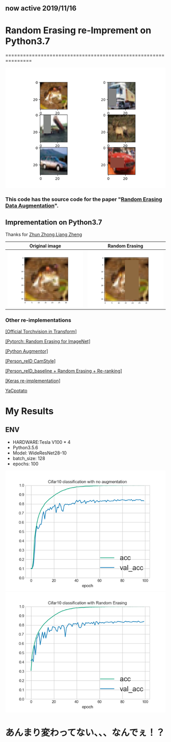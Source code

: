 ## now active 2019/11/16
# Random Erasing re-Imprement on Python3.7
===============================================================

![Examples](./githubREADMEusedImages/RandomErasingEffectedSample2.png)

### This code has the source code for the paper "[Random Erasing Data Augmentation](https://arxiv.org/abs/1708.04896)".  

## Imprementation on Python3.7


Thanks for [Zhun Zhong](https://github.com/zhunzhong07),[Liang Zheng](http://liangzheng.com.cn)

| Original image                                                                                             | Random Erasing                                                                                                                        |
|----------------------------------------------------------------------------------------------------------------------------|--------------------------------------------------------------------------------------------------------------------------------------------------------|
| ![Original](./githubREADMEusedImages/banirra.png) | ![Original](./githubREADMEusedImages/RandomErasingEffectedSample.png) |


### Other re-implementations

[\[Official Torchvision in Transform\]](https://pytorch.org/docs/master/torchvision/transforms.html#torchvision.transforms.RandomErasing)

[\[Pytorch: Random Erasing for ImageNet\]](https://github.com/rwightman/pytorch-image-models)

[\[Python Augmentor\]](http://augmentor.readthedocs.io/en/master/code.html#Augmentor.Pipeline.Pipeline.random_erasing)

[\[Person_reID CamStyle\]](https://github.com/zhunzhong07/CamStyle)

[\[Person_reID_baseline + Random Erasing + Re-ranking\]](https://github.com/layumi/Person_reID_baseline_pytorch)

[\[Keras re-implementation\]](https://github.com/yu4u/cutout-random-erasing)


[YaCpotato](https://github.com/YaCpotato)

# My Results

## ENV
* HARDWARE:Tesla V100 * 4
* Python3.5.6
* Model: WideResNet28-10
* batch_size: 128
* epochs: 100

![ResultImage1](./githubREADMEusedImages/no_re.png)
![ResultImage2](./githubREADMEusedImages/re.png)

# あんまり変わってない、、、なんでぇ！？